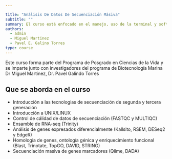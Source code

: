 ```yaml
---

title: "Análisis De Datos De Secuenciación Másiva"
subtitle: ""
summary: El curso está enfocado en el manejo, uso de la terminal y software para el análisis de secuenciación masiva (bioinformática). El objetivo es introducir al estudiante en los conceptos relacionados con la secuenciación de nueva generación, el manejo de la terminal y herramientas bioinformáticas con la finalidad de implementar el procesamiento y el análisis de genomas, genes marcadores, metagenomas y transcriptomas. Asimismo, brindar las herramientas para generar datos estadísticos asociados con las tecnologías de secuenciación e integración de datos genómicos y transcriptómicos con bases de datos.
authors: 
  - admin
  - Miguel Martinez
  - Pavel E. Galino Torres
type: course
---
```



Este curso forma parte del Programa de Posgrado en Ciencias de la Vida y se imparte junto con investigadores del programa de Biotecnología Marina Dr Miguel Martinez, Dr. Pavel Galindo Torres

## Que se aborda en el curso

- Introducción a las tecnologias de secuenciación de segunda y tercera generación
- Introducción a UNIX/LINUX
- Control de cálidad de datos de secuenciación (FASTQC y MULTIQC)
- Ensamble de RNA-seq (Trinity)
- Análisis de genes expresados diferencialmente (Kallsito, RSEM, DESeq2 y EdgeR)
- Homologia de genes, ontología génica y enriquecimiento funcional (Blast, Trinotate, TopGO, DAVID, STRING)
- Secuenciación masiva de genes marcadores (Qiime, DADA)
